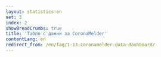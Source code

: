 ```yaml
---
layout: statistics-en
set: 3
index: 2
showBreadCrumbs: true
title: 'Табло с данни за CoronaMelder'
contentLang: en
redirect_from: /en/faq/1-13-coronamelder-data-dashboard/
---
```

